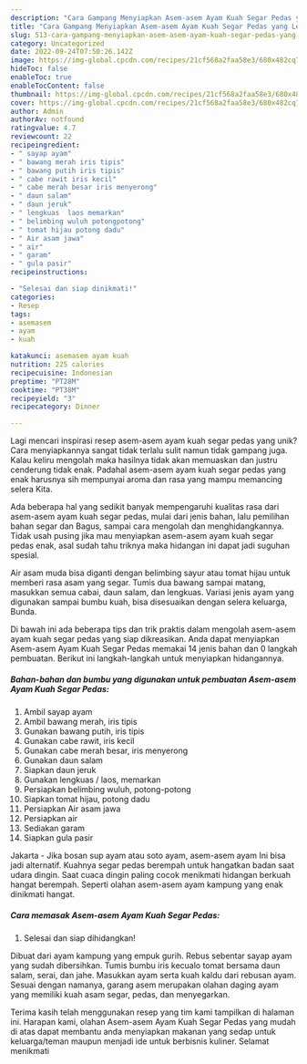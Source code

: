 ```yaml
---
description: "Cara Gampang Menyiapkan Asem-asem Ayam Kuah Segar Pedas yang Lezat"
title: "Cara Gampang Menyiapkan Asem-asem Ayam Kuah Segar Pedas yang Lezat"
slug: 513-cara-gampang-menyiapkan-asem-asem-ayam-kuah-segar-pedas-yang-lezat
category: Uncategorized
date: 2022-09-24T07:50:26.142Z
image: https://img-global.cpcdn.com/recipes/21cf568a2faa58e3/680x482cq70/asem-asem-ayam-kuah-segar-pedas-foto-resep-utama.jpg
hideToc: false
enableToc: true
enableTocContent: false
thumbnail: https://img-global.cpcdn.com/recipes/21cf568a2faa58e3/680x482cq70/asem-asem-ayam-kuah-segar-pedas-foto-resep-utama.jpg
cover: https://img-global.cpcdn.com/recipes/21cf568a2faa58e3/680x482cq70/asem-asem-ayam-kuah-segar-pedas-foto-resep-utama.jpg
author: Admin
authorAv: notfound
ratingvalue: 4.7
reviewcount: 22
recipeingredient:
- " sayap ayam"
- " bawang merah iris tipis"
- " bawang putih iris tipis"
- " cabe rawit iris kecil"
- " cabe merah besar iris menyerong"
- " daun salam"
- " daun jeruk"
- " lengkuas  laos memarkan"
- " belimbing wuluh potongpotong"
- " tomat hijau potong dadu"
- " Air asam jawa"
- " air"
- " garam"
- " gula pasir"
recipeinstructions:

- "Selesai dan siap dinikmati!"
categories:
- Resep
tags:
- asemasem
- ayam
- kuah

katakunci: asemasem ayam kuah 
nutrition: 225 calories
recipecuisine: Indonesian
preptime: "PT28M"
cooktime: "PT38M"
recipeyield: "3"
recipecategory: Dinner

---
```





Lagi mencari inspirasi resep asem-asem ayam kuah segar pedas yang unik? Cara menyiapkannya sangat tidak terlalu sulit namun tidak gampang juga. Kalau keliru mengolah maka hasilnya tidak akan memuaskan dan justru cenderung tidak enak. Padahal asem-asem ayam kuah segar pedas yang enak harusnya sih mempunyai aroma dan rasa yang mampu memancing selera Kita.





Ada beberapa hal yang sedikit banyak mempengaruhi kualitas rasa dari asem-asem ayam kuah segar pedas, mulai dari jenis bahan, lalu pemilihan bahan segar dan Bagus, sampai cara mengolah dan menghidangkannya. Tidak usah pusing jika mau menyiapkan asem-asem ayam kuah segar pedas enak,      asal sudah tahu triknya maka hidangan ini dapat jadi suguhan spesial.














Air asam muda bisa diganti dengan belimbing sayur atau tomat hijau untuk memberi rasa asam yang segar. Tumis dua bawang sampai matang, masukkan semua cabai, daun salam, dan lengkuas. Variasi jenis ayam yang digunakan sampai bumbu kuah, bisa disesuaikan dengan selera keluarga, Bunda.






Di bawah ini ada beberapa tips dan trik praktis dalam mengolah asem-asem ayam kuah segar pedas yang siap dikreasikan. Anda dapat menyiapkan Asem-asem Ayam Kuah Segar Pedas memakai 14 jenis bahan dan 0 langkah pembuatan. Berikut ini langkah-langkah untuk menyiapkan hidangannya.

<!--inarticleads1-->

##### Bahan-bahan dan bumbu yang digunakan untuk pembuatan Asem-asem Ayam Kuah Segar Pedas:

1. Ambil  sayap ayam
1. Ambil  bawang merah, iris tipis
1. Gunakan  bawang putih, iris tipis
1. Gunakan  cabe rawit, iris kecil
1. Gunakan  cabe merah besar, iris menyerong
1. Gunakan  daun salam
1. Siapkan  daun jeruk
1. Gunakan  lengkuas / laos, memarkan
1. Persiapkan  belimbing wuluh, potong-potong
1. Siapkan  tomat hijau, potong dadu
1. Persiapkan  Air asam jawa
1. Persiapkan  air
1. Sediakan  garam
1. Siapkan  gula pasir


Jakarta - Jika bosan sup ayam atau soto ayam, asem-asem ayam Ini bisa jadi alternatif. Kuahnya segar pedas berempah untuk hangatkan badan saat udara dingin. Saat cuaca dingin paling cocok menikmati hidangan berkuah hangat berempah. Seperti olahan asem-asem ayam kampung yang enak dinikmati hangat. 

<!--inarticleads2-->

##### Cara memasak Asem-asem Ayam Kuah Segar Pedas:


1. Selesai dan siap dihidangkan!

Dibuat dari ayam kampung yang empuk gurih. Rebus sebentar sayap ayam yang sudah dibersihkan. Tumis bumbu iris kecualo tomat bersama daun salam, serai, dan jahe. Masukkan ayam serta kuah kaldu dari rebusan ayam. Sesuai dengan namanya, garang asem merupakan olahan daging ayam yang memiliki kuah asam segar, pedas, dan menyegarkan. 

Terima kasih telah menggunakan resep yang tim kami tampilkan di halaman ini. Harapan kami, olahan Asem-asem Ayam Kuah Segar Pedas yang mudah di atas dapat membantu anda menyiapkan makanan yang sedap untuk keluarga/teman maupun menjadi ide untuk berbisnis kuliner. Selamat menikmati
